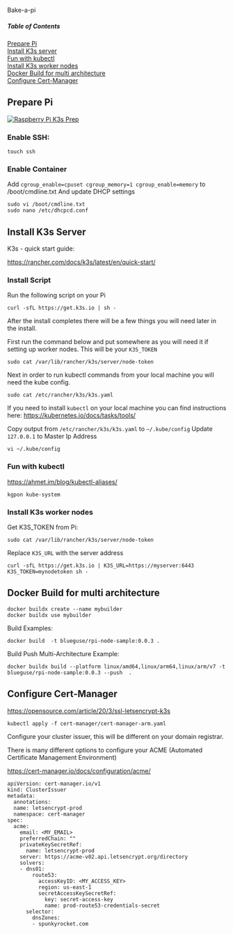 Bake-a-pi


##### Table of Contents  
[Prepare Pi](#prepare-pi)  
[Install K3s server](#install-k3s-server)  
[Fun with kubectl](#fun-with-kubectl)  
[Install K3s worker nodes](#install-k3s-worker-nodes)  
[Docker Build for multi architecture](#docker-build-for-multi-architecture)   
[Configure Cert-Manager](#configure-cert-manager)  


## Prepare Pi

[![Raspberry Pi K3s Prep](https://img.youtube.com/vi/KZCPOKABuNQ/0.jpg)](https://www.youtube.com/watch?v=KZCPOKABuNQ)

### Enable SSH:
```
touch ssh
```

### Enable Container


 Add  `cgroup_enable=cpuset cgroup_memory=1 cgroup_enable=memory` to /boot/cmdline.txt
 And update DHCP settings

```
sudo vi /boot/cmdline.txt
sudo nano /etc/dhcpcd.conf
```

## Install K3s Server

K3s - quick start guide:

https://rancher.com/docs/k3s/latest/en/quick-start/

### Install Script

Run the following script on your Pi
```
curl -sfL https://get.k3s.io | sh -

```

After the install completes there will be a few things you will need later in the install.


First run the command below and put somewhere as you will need it if setting up worker nodes. This will be your `K3S_TOKEN`

```
sudo cat /var/lib/rancher/k3s/server/node-token
```

Next in order to run kubectl commands from your local machine you will need the kube config.

```
sudo cat /etc/rancher/k3s/k3s.yaml
```

If you need to install `kubectl` on your local machine you can find instructions here: https://kubernetes.io/docs/tasks/tools/

Copy output from `/etc/rancher/k3s/k3s.yaml` to `~/.kube/config` Update `127.0.0.1` to Master Ip Address

```
vi ~/.kube/config
```

### Fun with kubectl
https://ahmet.im/blog/kubectl-aliases/

```
kgpon kube-system
```


### Install K3s worker nodes

Get K3S_TOKEN from Pi:
```
sudo cat /var/lib/rancher/k3s/server/node-token
```

Replace `K3S_URL` with the server address
```
curl -sfL https://get.k3s.io | K3S_URL=https://myserver:6443 K3S_TOKEN=mynodetoken sh -
``` 


## Docker Build for multi architecture
```
docker buildx create --name mybuilder
docker buildx use mybuilder 
```

Build Examples:

```
docker build  -t blueguse/rpi-node-sample:0.0.3 .
```

Build Push Multi-Architecture Example:
```
docker buildx build --platform linux/amd64,linux/arm64,linux/arm/v7 -t  blueguse/rpi-node-sample:0.0.3 --push  .
```
## Configure Cert-Manager
https://opensource.com/article/20/3/ssl-letsencrypt-k3s


```
kubectl apply -f cert-manager/cert-manager-arm.yaml
```

Configure your cluster issuer, this will be different on your domain registrar.

There is many different options to configure your ACME (Automated Certificate Management Environment)

https://cert-manager.io/docs/configuration/acme/

```
apiVersion: cert-manager.io/v1
kind: ClusterIssuer
metadata:
  annotations:
  name: letsencrypt-prod
  namespace: cert-manager
spec:
  acme:
    email: <MY_EMAIL>
    preferredChain: ""
    privateKeySecretRef:
      name: letsencrypt-prod
    server: https://acme-v02.api.letsencrypt.org/directory
    solvers:
    - dns01:
        route53:
          accessKeyID: <MY_ACCESS_KEY>
          region: us-east-1
          secretAccessKeySecretRef:
            key: secret-access-key
            name: prod-route53-credentials-secret
      selector:
        dnsZones:
        - spunkyrocket.com
```